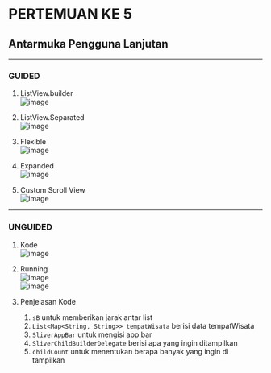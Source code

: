 # PERTEMUAN KE 5

## Antarmuka Pengguna Lanjutan

---

### GUIDED

1. ListView.builder\
  ![image](https://github.com/user-attachments/assets/4529cb47-3646-4e32-89e4-fee34d6b850e)

2. ListView.Separated\
  ![image](https://github.com/user-attachments/assets/e05e245d-3eb5-48aa-8c33-853c480a64eb)

3. Flexible\
![image](https://github.com/user-attachments/assets/d4d44b95-21d4-4b4a-a006-5fbaf45cf666)

4. Expanded\
![image](https://github.com/user-attachments/assets/ca0bfdf7-8868-4aa8-9d24-502efc5dfc10)

5. Custom Scroll View\
![image](https://github.com/user-attachments/assets/4792680b-baf1-40fc-a3d7-3ed8670fb6cd)

---

### UNGUIDED

1. Kode\
  ![image](https://github.com/user-attachments/assets/68ef31bc-e669-4587-b853-4505e714c6d1)

2. Running\
  ![image](https://github.com/user-attachments/assets/9092bd62-ee9b-410f-839a-964fdd871628)\
  ![image](https://github.com/user-attachments/assets/010d931f-fb75-49f3-853e-68cdd29f7c68)

4. Penjelasan Kode
   1. `sB` untuk memberikan jarak antar list
   2. `List<Map<String, String>> tempatWisata` berisi data tempatWisata
   3. `SliverAppBar` untuk mengisi app bar
   4. `SliverChildBuilderDelegate` berisi apa yang ingin ditampilkan
   5. `childCount` untuk menentukan berapa banyak yang ingin di tampilkan
